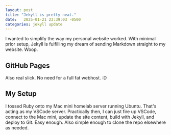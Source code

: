 ```yaml
---
layout: post
title: "Jekyll is pretty neat."
date:   2025-01-21 23:39:03 -0500
categories: jekyll update
---
```

I wanted to simplify the way my personal website worked. With minimal prior setup, Jekyll is fulfilling my dream of sending Markdown straight to my website. Woop.

## GitHub Pages
Also real slick. No need for a full fat webhost. :D

## My Setup
I tossed Ruby onto my Mac mini homelab server running Ubuntu. That's acting as my VSCode server. Practically then, I can just fire up VSCode, connect to the Mac mini, update the site content, build with Jekyll, and deploy to Git. Easy enough. Also simple enough to clone the repo elsewhere as needed.